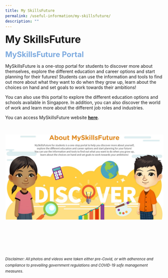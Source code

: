 ```yaml
---
title: My SkillsFuture
permalink: /useful-information/my-skillsfuture/
description: ""
---
```

<b><font size="6">My SkillsFuture</font></b>

<b><font size=5 color="#7daadf">MySkillsFuture Portal</font></b>

MySkillsFuture is a one-stop portal for students to discover more about themselves, explore the different education and career options and start planning for their futures! Students can use the information and tools to find out more about what they want to do when they grow up, learn about the choices on hand and set goals to work towards their ambitions!  
  
You can also use this portal to explore the different education options and schools available in Singapore. In addition, you can also discover the world of work and learn more about the different job roles and industries.  
  
You can access MySkillsFuture website [**here**](https://www.myskillsfuture.gov.sg/content/student/en/primary.html).

<br>
<center>
	
![](/images/Useful%20Information/MySkillsFuture%20Photo.jpg)

</center>

<br><br><br><br><br><br>
<sup>_Disclaimer: All photos and videos were taken either pre-Covid, or with adherence and compliance to prevailing government regulations and COVID-19 safe management measures._</sup>